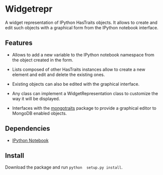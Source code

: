 Widgetrepr
===========

A widget representation of IPython HasTraits objects. It allows to create and
edit such objects with a graphical form from the IPython notebook interface.


Features
--------
* Allows to add a new variable to the IPython notebook namespace from the
object created in the form.

* Lists composed of other HasTraits instances allow to create a new element 
and edit and delete the existing ones.

* Existing objects can also be edited with the graphical interface.

* Any class can implement a WidgetRepresentation class to customize the way 
it will be displayed.

* Interfaces with the [mongotraits](https://github.com/Zaharid/mongotraits) 
package to provide a graphical editor to MongoDB enabled objects. 

Dependencies
------------

* [IPython Notebook](http://ipython.org/)


Install
-------

Download the package and run `python  setup.py install`.
